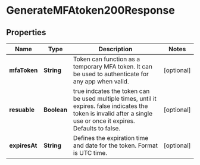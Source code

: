 

# GenerateMFAtoken200Response


## Properties

| Name | Type | Description | Notes |
|------------ | ------------- | ------------- | -------------|
|**mfaToken** | **String** | Token can function as a temporary MFA token. It can be used to authenticate for any app when valid. |  [optional] |
|**resuable** | **Boolean** | true indcates the token can be used multiple times, until it expires. false indicates the token is invalid after a single use or once it expires. Defaults to false. |  [optional] |
|**expiresAt** | **String** | Defines the expiration time and date for the token. Format is UTC time. |  [optional] |



